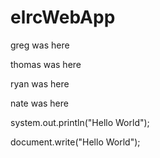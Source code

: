 # elrcWebApp

<p>greg was here</p>
<p>thomas was here</p>
<p>ryan was here</p>
<p>nate was here </p>

system.out.println("Hello World");

document.write("Hello World");